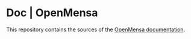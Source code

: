 # Doc | OpenMensa

This repository contains the sources of the [OpenMensa documentation](http://doc.openmensa.org/).
